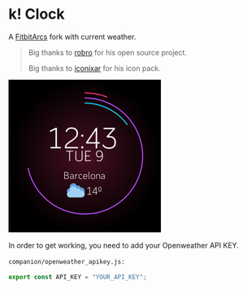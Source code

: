 # k! Clock

A [FitbitArcs](https://github.com/robro/FitbitArcs) fork with current weather.

> Big thanks to [robro](https://github.com/robro) for his open source project.
>
> Big thanks to [iconixar](https://www.flaticon.com/authors/iconixar) for his icon pack.


![Alt text](Screenshot.png?raw=true "k! Clock")

In order to get working, you need to add your Openweather API KEY.

`companion/openweather_apikey.js:`
```javascript
export const API_KEY = "YOUR_API_KEY";
```
